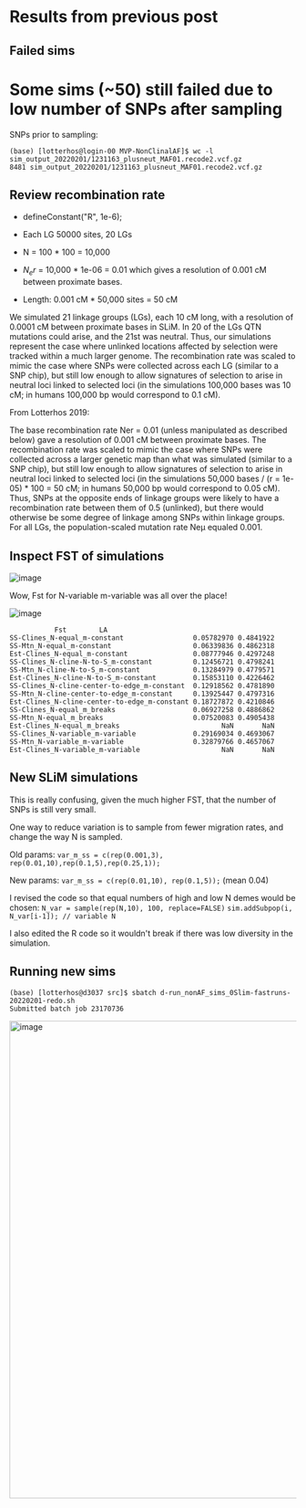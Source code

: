# Results from previous post

## Failed sims

# Some sims (~50) still failed due to low number of SNPs after sampling

SNPs prior to sampling:
```
(base) [lotterhos@login-00 MVP-NonClinalAF]$ wc -l sim_output_20220201/1231163_plusneut_MAF01.recode2.vcf.gz
8481 sim_output_20220201/1231163_plusneut_MAF01.recode2.vcf.gz
```

## Review recombination rate
* defineConstant("R", 1e-6);
* Each LG 50000 sites, 20 LGs
* N = 100 * 100 = 10,000

* $N_er$ = 10,000 * 1e-06 = 0.01 which gives a resolution of 0.001 cM between proximate bases.
* Length: 0.001 cM * 50,000 sites = 50 cM

We simulated 21 linkage groups (LGs), each 10 cM long, with a resolution of 0.0001 cM between proximate bases in SLiM. 
In 20 of the LGs QTN mutations could arise, and the 21st was neutral. Thus, our simulations represent the case where unlinked locations 
affected by selection were tracked within a much larger genome. The recombination rate was scaled to mimic the case where SNPs were 
collected across each LG (similar to a SNP chip), but still low enough to allow signatures of selection to arise in neutral loci 
linked to selected loci (in the simulations 100,000 bases was 10 cM; in humans 100,000 bp would correspond to 0.1 cM). 


From Lotterhos 2019:

The base recombination rate Ner = 0.01 (unless manipulated as described below) gave a resolution of 0.001 cM between proximate bases. 
The recombination rate was scaled to mimic the case where SNPs were collected across a larger genetic map than what was simulated 
(similar to a SNP chip), but still low enough to allow signatures of selection to arise in neutral loci linked to selected loci 
(in the simulations 50,000 bases / (r = 1e-05) * 100 = 50 cM; in humans 50,000 bp would correspond to 0.05 cM). 
Thus, SNPs at the opposite ends of linkage groups were likely to have a recombination rate between them of 0.5 (unlinked), 
but there would otherwise be some degree of linkage among SNPs within linkage groups. 
For all LGs, the population-scaled mutation rate Neμ equaled 0.001.

## Inspect FST of simulations

![image](https://user-images.githubusercontent.com/6870125/153580268-01915a00-5c97-4a67-a675-51d2039cd3bd.png)

Wow, Fst for N-variable m-variable was all over the place!

![image](https://user-images.githubusercontent.com/6870125/153580544-6fb09a56-97eb-4364-9a29-24c6366a2385.png)

```
           Fst        LA
SS-Clines_N-equal_m-constant                 0.05782970 0.4841922
SS-Mtn_N-equal_m-constant                    0.06339836 0.4862318
Est-Clines_N-equal_m-constant                0.08777946 0.4297248
SS-Clines_N-cline-N-to-S_m-constant          0.12456721 0.4798241
SS-Mtn_N-cline-N-to-S_m-constant             0.13284979 0.4779571
Est-Clines_N-cline-N-to-S_m-constant         0.15853110 0.4226462
SS-Clines_N-cline-center-to-edge_m-constant  0.12918562 0.4781890
SS-Mtn_N-cline-center-to-edge_m-constant     0.13925447 0.4797316
Est-Clines_N-cline-center-to-edge_m-constant 0.18727872 0.4210846
SS-Clines_N-equal_m_breaks                   0.06927258 0.4886862
SS-Mtn_N-equal_m_breaks                      0.07520083 0.4905438
Est-Clines_N-equal_m_breaks                         NaN       NaN
SS-Clines_N-variable_m-variable              0.29169034 0.4693067
SS-Mtn_N-variable_m-variable                 0.32879766 0.4657067
Est-Clines_N-variable_m-variable                    NaN       NaN
```

## New SLiM simulations

This is really confusing, given the much higher FST, that the number of SNPs is still very small.

One way to reduce variation is to sample from fewer migration rates, and change the way N is sampled.


Old params: `var_m_ss = c(rep(0.001,3), rep(0.01,10),rep(0.1,5),rep(0.25,1));`

New params: `var_m_ss = c(rep(0.01,10), rep(0.1,5));` (mean 0.04)

I revised the code so that equal numbers of high and low N demes would be chosen:
`N_var = sample(rep(N,10), 100, replace=FALSE)`
`sim.addSubpop(i, N_var[i-1]); // variable N`

I also edited the R code so it wouldn't break if there was low diversity in the simulation.

## Running new sims

```
(base) [lotterhos@d3037 src]$ sbatch d-run_nonAF_sims_0Slim-fastruns-20220201-redo.sh
Submitted batch job 23170736
```

<img width="837" alt="image" src="https://user-images.githubusercontent.com/6870125/153584207-633f3fbf-2d79-421f-ac7d-9877e499f942.png">


